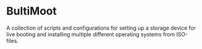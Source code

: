 # BultiMoot
A collection of scripts and configurations for setting up a storage device for live booting and installing multiple different operating systems from ISO-files.
